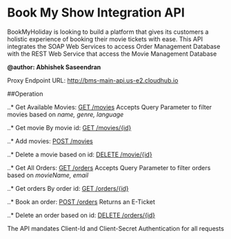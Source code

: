 # Book My Show Integration API
BookMyHoliday is looking to build a platform that gives its customers a holistic experience of booking their movie tickets with ease. This API integrates the SOAP Web Services to access Order Management Database with the REST Web Service that access the Movie Management Database

**@author: Abhishek Saseendran**

Proxy Endpoint URL: http://bms-main-api.us-e2.cloudhub.io

##Operation

..* Get Available Movies: [GET /movies](http://bms-main-api.us-e2.cloudhub.io/movies)
      Accepts Query Parameter to filter movies based on *name, genre, language*
  
..* Get movie By movie id: [GET /movies/{id}](http://bms-main-api.us-e2.cloudhub.io/movies/{id})

..* Add movies: [POST /movies](http://bms-main-api.us-e2.cloudhub.io/movies)
  
..* Delete a movie based on id: [DELETE /movie/{id}](http://bms-main-api.us-e2.cloudhub.io/movies/{id})

..* Get All Orders: [GET /orders](http://bms-main-api.us-e2.cloudhub.io/orders)
  Accepts Query Parameter to filter orders based on *movieName, email*
  
..* Get orders By order id: [GET /orders/{id}](http://bms-main-api.us-e2.cloudhub.io/orders/{id})

..* Book an order: [POST /orders](http://bms-main-api.us-e2.cloudhub.io/orders)
  Returns an E-Ticket
  
..* Delete an order based on id: [DELETE /orders/{id}](http://bms-main-api.us-e2.cloudhub.io/orders/{id})
  
The API mandates Client-Id and Client-Secret Authentication for all requests

